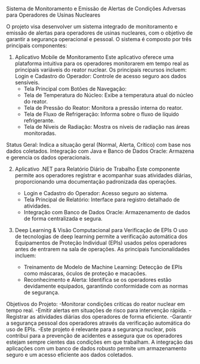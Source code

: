 Sistema de Monitoramento e Emissão de Alertas de Condições Adversas para Operadores de Usinas Nucleares

O projeto visa desenvolver um sistema integrado de monitoramento e emissão de alertas para operadores de usinas nucleares, com o objetivo de garantir a segurança operacional e pessoal. O sistema é composto por três principais componentes:

1. Aplicativo Mobile de Monitoramento
Este aplicativo oferece uma plataforma intuitiva para os operadores monitorarem em tempo real as principais variáveis do reator nuclear. Os principais recursos incluem:
Login e Cadastro do Operador: Controle de acesso seguro aos dados sensíveis.
	- Tela Principal com Botões de Navegação:
	- Tela de Temperatura do Núcleo: Exibe a temperatura atual do núcleo do reator.
	- Tela de Pressão do Reator: Monitora a pressão interna do reator.
	- Tela de Fluxo de Refrigeração: Informa sobre o fluxo de líquido refrigerante.
	- Tela de Níveis de Radiação: Mostra os níveis de radiação nas áreas monitoradas.

Status Geral: Indica a situação geral (Normal, Alerta, Crítico) com base nos dados coletados.
Integração com Java e Banco de Dados Oracle: Armazena e gerencia os dados operacionais.

2. Aplicativo .NET para Relatório Diário de Trabalho
Este componente permite aos operadores registrar e acompanhar suas atividades diárias, proporcionando uma documentação padronizada das operações.
	- Login e Cadastro do Operador: Acesso seguro ao sistema.
	- Tela Principal de Relatório: Interface para registro detalhado de atividades.
	- Integração com Banco de Dados Oracle: Armazenamento de dados de forma centralizada e segura.

3. Deep Learning & Visão Computacional para Verificação de EPIs
O uso de tecnologias de deep learning permite a verificação automática dos Equipamentos de Proteção Individual (EPIs) usados pelos operadores antes de entrarem na sala de operações. As principais funcionalidades incluem:
	- Treinamento de Modelo de Machine Learning: Detecção de EPIs como máscaras, óculos de proteção e macacões.
	- Reconhecimento e Alerta: Identifica se os operadores estão devidamente equipados, garantindo conformidade com as normas de 	  segurança.

Objetivos do Projeto:
-Monitorar condições críticas do reator nuclear em tempo real.
-Emitir alertas em situações de risco para intervenção rápida.
-Registrar as atividades diárias dos operadores de forma eficiente.
-Garantir a segurança pessoal dos operadores através da verificação automática do uso de EPIs.
-Este projeto é relevante para a segurança nuclear, pois contribui para a prevenção de acidentes e assegura que os operadores estejam sempre cientes das condições em que trabalham. A integração das aplicações com um banco de dados robusto permite um armazenamento seguro e um acesso eficiente aos dados coletados.
